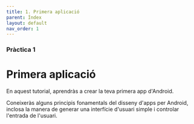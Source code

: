 ```yaml
---
title: 1. Primera aplicació
parent: Índex
layout: default
nav_order: 1
---
```


### Pràctica 1

# Primera aplicació

En aquest tutorial, aprendràs a crear la teva primera app d'Android.

Coneixeràs alguns principis fonamentals del disseny d'apps per Android, inclosa la manera de generar una interfície d'usuari simple i controlar l'entrada de l'usuari.

